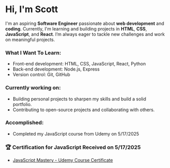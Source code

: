 # Hi, I'm Scott 

I'm an aspiring **Software Engineer** passionate about **web development** and **coding**. Currently, I'm learning and building projects in **HTML**, **CSS**, **JavaScript**, and **React**. I’m always eager to tackle new challenges and work on meaningful projects.

### What I Want To Learn:
- Front-end development: HTML, CSS, JavaScript, React, Python
- Back-end development: Node.js, Express
- Version control: Git, GitHub

### Currently working on:
- Building personal projects to sharpen my skills and build a solid portfolio.
- Contributing to open-source projects and collaborating with others.

### Accomplished:
- Completed my JavaScript course from Udemy on 5/17/2025

### 🏆 Certification for JavaScript Received on 5/17/2025

- [JavaScript Mastery - Udemy Course Certificate](https://udemy-certificate.s3.amazonaws.com/pdf/UC-0a1503ae-e1a4-4764-9f24-af0e93068c4b.pdf)
